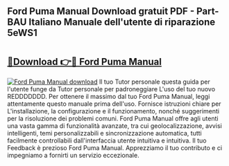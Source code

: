 ## Ford Puma Manual Download gratuit PDF - Part-BAU Italiano Manuale dell'utente di riparazione 5eWS1

# <h2><a href="http://dfginw5.blite.top/?on=Ford+Puma+Manual">🔗Download 👉🔴 Ford Puma Manual</a></h2>

[![Ford Puma Manual download](https://i.imgur.com/lujVjoI.png)](http://dfginw5.blite.top/?on=Ford+Puma+Manual)
Il tuo Tutor personale questa guida per l'utente funge da Tutor personale per padroneggiare L'uso del tuo nuovo REDDDDDDD. Per ottenere il massimo dal tuo Ford Puma Manual, leggi attentamente questo manuale prima dell'uso. Fornisce istruzioni chiare per L'installazione, la configurazione e il funzionamento, nonché suggerimenti per la risoluzione dei problemi comuni. Ford Puma Manual offre agli utenti una vasta gamma di funzionalità avanzate, tra cui geolocalizzazione, avvisi intelligenti, temi personalizzabili e sincronizzazione automatica, tutti facilmente controllabili dall'interfaccia utente intuitiva e intuitiva. Il tuo Feedback è prezioso Ford Puma Manual. Apprezziamo il tuo contributo e ci impegniamo a fornirti un servizio eccezionale.

